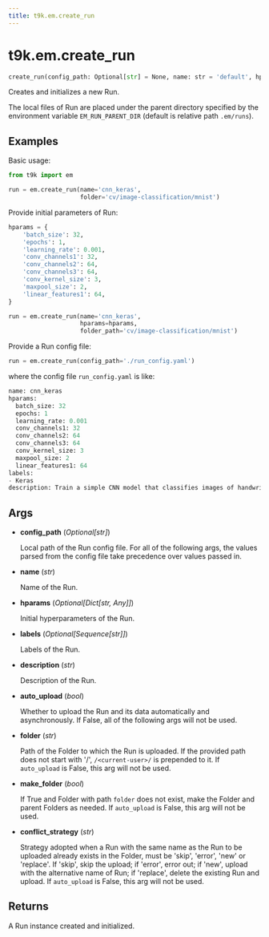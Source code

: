 ```yaml
---
title: t9k.em.create_run
---
```


# t9k.em.create_run

```python
create_run(config_path: Optional[str] = None, name: str = 'default', hparams: Optional[Dict[str, Any]] = None, labels: Optional[Sequence[str]] = None, description: str = '', auto_upload: bool = False, folder: str = 'default', make_folder: bool = False, conflict_strategy: str = 'new') ‑> t9k.em.run.Run
```

Creates and initializes a new Run.

The local files of Run are placed under the parent directory specified by the environment variable `EM_RUN_PARENT_DIR` (default is relative path `.em/runs`).

## Examples

Basic usage:
```python
from t9k import em

run = em.create_run(name='cnn_keras',
                    folder='cv/image-classification/mnist')
```

Provide initial parameters of Run:
```python
hparams = {
    'batch_size': 32,
    'epochs': 1,
    'learning_rate': 0.001,
    'conv_channels1': 32,
    'conv_channels2': 64,
    'conv_channels3': 64,
    'conv_kernel_size': 3,
    'maxpool_size': 2,
    'linear_features1': 64,
}

run = em.create_run(name='cnn_keras',
                    hparams=hparams,
                    folder_path='cv/image-classification/mnist')
```

Provide a Run config file:
```python
run = em.create_run(config_path='./run_config.yaml')
```
where the config file `run_config.yaml` is like:
```python
name: cnn_keras
hparams:
  batch_size: 32
  epochs: 1
  learning_rate: 0.001
  conv_channels1: 32
  conv_channels2: 64
  conv_channels3: 64
  conv_kernel_size: 3
  maxpool_size: 2
  linear_features1: 64
labels:
- Keras
description: Train a simple CNN model that classifies images of handwritten digits.
```

## Args

* **config_path** (*Optional[str]*)

    Local path of the Run config file. For all of the following args, the values parsed from the config file take precedence over values passed in.

* **name** (*str*)

    Name of the Run.

* **hparams** (*Optional[Dict[str, Any]]*)

    Initial hyperparameters of the Run.

* **labels** (*Optional[Sequence[str]]*)

    Labels of the Run.

* **description** (*str*)

    Description of the Run.

* **auto_upload** (*bool*)

    Whether to upload the Run and its data automatically and asynchronously. If False, all of the following args will not be used.

* **folder** (*str*)

    Path of the Folder to which the Run is uploaded. If the provided path does not start with '/', `/<current-user>/` is prepended to it. If `auto_upload` is False, this arg will not be used.

* **make_folder** (*bool*)

    If True and Folder with path `folder` does not exist, make the Folder and parent Folders as needed. If `auto_upload` is False, this arg will not be used.

* **conflict_strategy** (*str*)

    Strategy adopted when a Run with the same name as the Run to be uploaded already exists in the Folder, must be 'skip', 'error', 'new' or 'replace'. If 'skip', skip the upload; if 'error', error out; if 'new', upload with the alternative name of Run; if 'replace', delete the existing Run and upload. If `auto_upload` is False, this arg will not be used.

## Returns

A Run instance created and initialized.
